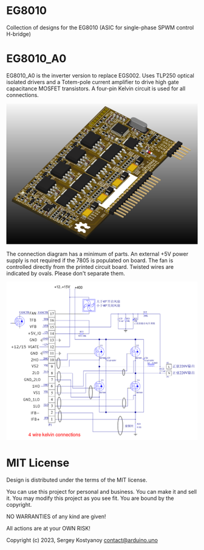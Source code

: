 # EG8010
Collection of designs for the EG8010 (ASIC for single-phase SPWM control H-bridge)

# EG8010_A0
EG8010_A0 is the inverter version to replace EGS002. Uses TLP250 optical isolated drivers and a Totem-pole current amplifier to drive high gate capacitance MOSFET transistors. A four-pin Kelvin circuit is used for all connections.

![](EG8010_A0/doc/Screenshot_3D.png)

The connection diagram has a minimum of parts. An external +5V power supply is not required if the 7805 is populated on board. The fan is controlled directly from the printed circuit board. Twisted wires are indicated by ovals. Please don't separate them.

![](doc/EGS002_Differences.png)

# MIT License
Design is distributed under the terms of the MIT license.

You can use this project for personal and business.
You can make it and sell it.
You may modify this project as you see fit.
You are bound by the copyright.

NO WARRANTIES of any kind are given!

All actions are at your OWN RISK!

Copyright (c) 2023, Sergey Kostyanoy <contact@arduino.uno>
